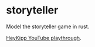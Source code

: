 # storyteller
Model the storyteller game in rust.

[HeyKipp YouTube playthrough](https://www.youtube.com/watch?v=zeaqcwwhKkY).
